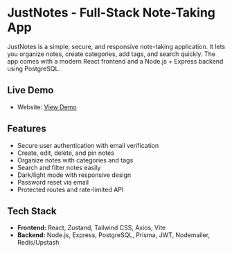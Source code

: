 # JustNotes - Full-Stack Note-Taking App

JustNotes is a simple, secure, and responsive note-taking application. It lets you organize notes, create categories, add tags, and search quickly. The app comes with a modern React frontend and a Node.js + Express backend using PostgreSQL.

## Live Demo
- Website: [View Demo](https://your-frontend-demo-link.com)

## Features

- Secure user authentication with email verification
- Create, edit, delete, and pin notes
- Organize notes with categories and tags
- Search and filter notes easily
- Dark/light mode with responsive design
- Password reset via email
- Protected routes and rate-limited API

## Tech Stack

- **Frontend:** React, Zustand, Tailwind CSS, Axios, Vite  
- **Backend:** Node.js, Express, PostgreSQL, Prisma, JWT, Nodemailer, Redis/Upstash  

